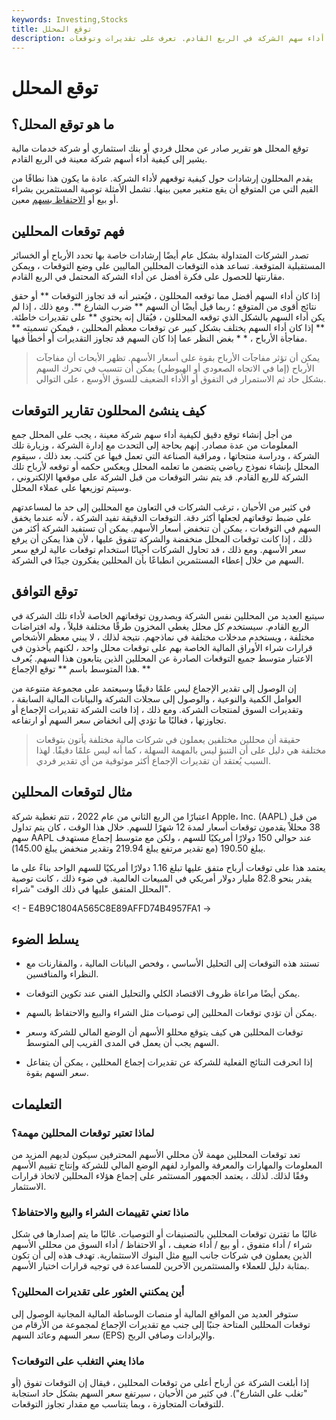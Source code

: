 ```yaml
---
keywords: Investing,Stocks
title: توقع المحلل
description: توقع المحلل هو تقرير يشير إلى كيفية أداء سهم الشركة في الربع القادم. تعرف على تقديرات وتوقعات EPS.
---
```


# توقع المحلل
## ما هو توقع المحلل؟

توقع المحلل هو تقرير صادر عن محلل فردي أو بنك استثماري أو شركة خدمات مالية يشير إلى كيفية أداء أسهم شركة معينة في الربع القادم.

يقدم المحللون إرشادات حول كيفية توقعهم لأداء الشركة. عادة ما يكون هذا نطاقًا من القيم التي من المتوقع أن يقع متغير معين بينها. تشمل الأمثلة توصية المستثمرين بشراء أو [بيع](/sell) أو [الاحتفاظ بسهم](/hold) معين.

## فهم توقعات المحللين

تصدر الشركات المتداولة بشكل عام أيضًا إرشادات خاصة بها تحدد الأرباح أو الخسائر المستقبلية المتوقعة. تساعد هذه التوقعات المحللين الماليين على وضع التوقعات ، ويمكن مقارنتها للحصول على فكرة أفضل عن أداء الشركة المحتمل في الربع القادم.

إذا كان أداء السهم أفضل مما توقعه المحللون ، فيُعتبر أنه قد تجاوز التوقعات ** أو حقق نتائج أقوى من المتوقع ؛ ربما قيل أيضًا أن السهم ** ضرب الشارع **. ومع ذلك ، إذا لم يكن أداء السهم بالشكل الذي توقعه المحللون ، فيُقال إنه يحتوي ** على تقديرات خاطئة. ** إذا كان أداء السهم يختلف بشكل كبير عن توقعات معظم المحللين ، فيمكن تسميته ** مفاجأة الأرباح ، * * بغض النظر عما إذا كان السهم قد تجاوز التقديرات أو أخطأ فيها.

> يمكن أن تؤثر مفاجآت الأرباح بقوة على أسعار الأسهم. تظهر الأبحاث أن مفاجآت الأرباح (إما في الاتجاه الصعودي أو الهبوطي) يمكن أن تتسبب في تحرك السهم بشكل حاد ثم الاستمرار في التفوق أو الأداء الضعيف للسوق الأوسع ، على التوالي.

>

## كيف ينشئ المحللون تقارير التوقعات

من أجل إنشاء توقع دقيق لكيفية أداء سهم شركة معينة ، يجب على المحلل جمع المعلومات من عدة مصادر. إنهم بحاجة إلى التحدث مع إدارة الشركة ، وزيارة تلك الشركة ، ودراسة منتجاتها ، ومراقبة الصناعة التي تعمل فيها عن كثب. بعد ذلك ، سيقوم المحلل بإنشاء نموذج رياضي يتضمن ما تعلمه المحلل ويعكس حكمه أو توقعه لأرباح تلك الشركة للربع القادم. قد يتم نشر التوقعات من قبل الشركة على موقعها الإلكتروني ، وسيتم توزيعها على عملاء المحلل.

في كثير من الأحيان ، ترغب الشركات في التعاون مع المحللين إلى حد ما لمساعدتهم على ضبط توقعاتهم لجعلها أكثر دقة. التوقعات الدقيقة تفيد الشركة ، لأنه عندما يخفق السهم في التوقعات ، يمكن أن تنخفض أسعار الأسهم. يمكن أن تستفيد الشركة أكثر من ذلك ، إذا كانت توقعات المحلل منخفضة والشركة تتفوق عليها ، لأن هذا يمكن أن يرفع سعر الأسهم. ومع ذلك ، قد تحاول الشركات أحيانًا استخدام توقعات عالية لرفع سعر السهم من خلال إعطاء المستثمرين انطباعًا بأن المحللين يفكرون جيدًا في الشركة.

## توقع التوافق

سيتبع العديد من المحللين نفس الشركة ويصدرون توقعاتهم الخاصة لأداء تلك الشركة في الربع القادم. سيستخدم كل محلل يغطي المخزون طرقًا مختلفة قليلاً ، وله افتراضات مختلفة ، ويستخدم مدخلات مختلفة في نماذجهم. نتيجة لذلك ، لا يبني معظم الأشخاص قرارات شراء الأوراق المالية الخاصة بهم على توقعات محلل واحد ، لكنهم يأخذون في الاعتبار متوسط جميع التوقعات الصادرة عن المحللين الذين يتابعون هذا السهم. يُعرف هذا المتوسط باسم ** توقع الإجماع. **

إن الوصول إلى تقدير الإجماع ليس علمًا دقيقًا وسيعتمد على مجموعة متنوعة من العوامل الكمية والنوعية ، والوصول إلى سجلات الشركة والبيانات المالية السابقة ، وتقديرات السوق لمنتجات الشركة. ومع ذلك ، إذا فاتت الشركة تقديرات الإجماع أو تجاوزتها ، فغالبًا ما تؤدي إلى انخفاض سعر السهم أو ارتفاعه.

> حقيقة أن محللين مختلفين يعملون في شركات مالية مختلفة يأتون بتوقعات مختلفة هي دليل على أن التنبؤ ليس بالمهمة السهلة ، كما أنه ليس علمًا دقيقًا. لهذا السبب يُعتقد أن تقديرات الإجماع أكثر موثوقية من أي تقدير فردي.

>

## مثال لتوقعات المحللين

اعتبارًا من الربع الثاني من عام 2022 ، تتم تغطية شركة Apple، Inc. (AAPL) من قبل 38 محللاً يقدمون توقعات أسعار لمدة 12 شهرًا للسهم. خلال هذا الوقت ، كان يتم تداول سهم AAPL عند حوالي 150 دولارًا أمريكيًا للسهم ، ولكن مع متوسط إجماع مستهدف يبلغ 190.50 (مع تقدير مرتفع يبلغ 219.94 وتقدير منخفض يبلغ 145.00).

يعتمد هذا على توقعات أرباح متفق عليها تبلغ 1.16 دولارًا أمريكيًا للسهم الواحد بناءً على ما يقدر بنحو 82.8 مليار دولار أمريكي في المبيعات العالمية. في ضوء ذلك ، كانت توصية المحلل المتفق عليها في ذلك الوقت "شراء".

<! - E4B9C1804A565C8E89AFFD74B4957FA1 ->

## يسلط الضوء

- تستند هذه التوقعات إلى التحليل الأساسي ، وفحص البيانات المالية ، والمقارنات مع النظراء والمنافسين.

- يمكن أيضًا مراعاة ظروف الاقتصاد الكلي والتحليل الفني عند تكوين التوقعات.

- يمكن أن تؤدي توقعات المحللين إلى توصيات مثل الشراء والبيع والاحتفاظ بالسهم.

- توقعات المحللين هي كيف يتوقع محللو الأسهم أن الوضع المالي للشركة وسعر السهم يجب أن يعمل في المدى القريب إلى المتوسط.

- إذا انحرفت النتائج الفعلية للشركة عن تقديرات إجماع المحللين ، يمكن أن يتفاعل سعر السهم بقوة.

## التعليمات

### لماذا تعتبر توقعات المحللين مهمة؟

تعد توقعات المحللين مهمة لأن محللي الأسهم المحترفين سيكون لديهم المزيد من المعلومات والمهارات والمعرفة والموارد لفهم الوضع المالي للشركة وإنتاج تقييم الأسهم وفقًا لذلك. لذلك ، يعتمد الجمهور المستثمر على إجماع هؤلاء المحللين لاتخاذ قرارات الاستثمار.

### ماذا تعني تقييمات الشراء والبيع والاحتفاظ؟

غالبًا ما تقترن توقعات المحللين بالتصنيفات أو التوصيات. غالبًا ما يتم إصدارها في شكل شراء / أداء متفوق ، أو بيع / أداء ضعيف ، أو الاحتفاظ / أداء السوق من محللي الأسهم الذين يعملون في شركات جانب البيع مثل البنوك الاستثمارية. تهدف هذه إلى أن تكون بمثابة دليل للعملاء والمستثمرين الآخرين للمساعدة في توجيه قرارات اختيار الأسهم.

### أين يمكنني العثور على تقديرات المحللين؟

ستوفر العديد من المواقع المالية أو منصات الوساطة المالية المجانية الوصول إلى توقعات المحللين المتاحة جنبًا إلى جنب مع تقديرات الإجماع لمجموعة من الأرقام من سعر السهم وعائد السهم (EPS) والإيرادات وصافي الربح.

### ماذا يعني التغلب على التوقعات؟

إذا أبلغت الشركة عن أرباح أعلى من توقعات المحللين ، فيقال إن التوقعات تفوق (أو "تغلب على الشارع"). في كثير من الأحيان ، سيرتفع سعر السهم بشكل حاد استجابة للتوقعات المتجاوزة ، وبما يتناسب مع مقدار تجاوز التوقعات.

